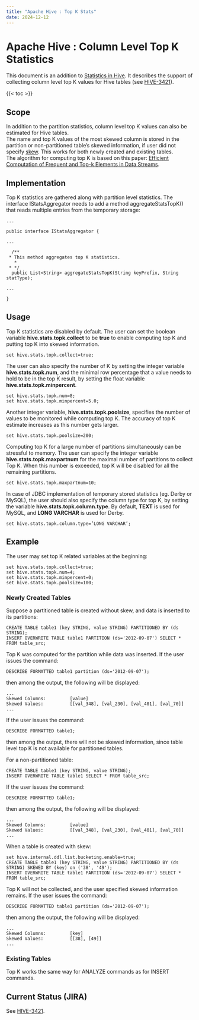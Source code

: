 ```yaml
---
title: "Apache Hive : Top K Stats"
date: 2024-12-12
---
```


# Apache Hive : Column Level Top K Statistics
	
This document is an addition to [Statistics in Hive](https://cwiki.apache.org/confluence/display/Hive/StatsDev). It describes the support of collecting column level top K values for Hive tables (see [HIVE-3421](https://issues.apache.org/jira/browse/HIVE-3421)).

{{< toc >}}

## Scope

In addition to the partition statistics, column level top K values can also be estimated for Hive tables.  
 The name and top K values of the most skewed column is stored in the partition or non-partitioned table’s skewed information, if user did not specify [skew](https://cwiki.apache.org/confluence/display/Hive/ListBucketing). This works for both newly created and existing tables.  
 The algorithm for computing top K is based on this paper: [Efficient Computation of Frequent and Top-k Elements in Data Streams](http://citeseerx.ist.psu.edu/viewdoc/download?doi=10.1.1.114.9563&rep=rep1&type=pdf).

## Implementation

Top K statistics are gathered along with partition level statistics. The interface IStatsAggregator needs to add a method aggregateStatsTopK() that reads multiple entries from the temporary storage:

```
...

public interface IStatsAggregator {

...

  /**
 * This method aggregates top K statistics.
   *
 * */
  public List<String> aggregateStatsTopK(String keyPrefix, String statType);

...

}

```

## Usage

Top K statistics are disabled by default. The user can set the boolean variable **hive.stats.topk.collect** to be **true** to enable computing top K and putting top K into skewed information.

```
set hive.stats.topk.collect=true;

```

The user can also specify the number of K by setting the integer variable **hive.stats.topk.num**, and the minimal row percentage that a value needs to hold to be in the top K result, by setting the float variable **hive.stats.topk.minpercent**.

```
set hive.stats.topk.num=8;
set hive.stats.topk.minpercent=5.0;

```

Another integer variable, **hive.stats.topk.poolsize**, specifies the number of values to be monitored while computing top K. The accuracy of top K estimate increases as this number gets larger.

```
set hive.stats.topk.poolsize=200;

```

Computing top K for a large number of partitions simultaneously can be stressful to memory. The user can specify the integer variable **hive.stats.topk.maxpartnum** for the maximal number of partitions to collect Top K. When this number is exceeded, top K will be disabled for all the remaining partitions.

```
set hive.stats.topk.maxpartnum=10;

```

In case of JDBC implementation of temporary stored statistics (eg. Derby or MySQL), the user should also specify the column type for top K, by setting the variable **hive.stats.topk.column.type**. By default, **TEXT** is used for MySQL, and **LONG VARCHAR** is used for Derby.

```
set hive.stats.topk.column.type=’LONG VARCHAR’;

```

## Example

The user may set top K related variables at the beginning:

```
set hive.stats.topk.collect=true;
set hive.stats.topk.num=4;
set hive.stats.topk.minpercent=0;
set hive.stats.topk.poolsize=100;

```

### Newly Created Tables

Suppose a partitioned table is created without skew, and data is inserted to its partitions:

```
CREATE TABLE table1 (key STRING, value STRING) PARTITIONED BY (ds STRING);
INSERT OVERWRITE TABLE table1 PARTITION (ds='2012-09-07') SELECT * FROM table_src;

```

Top K was computed for the partition while data was inserted. If the user issues the command:

```
DESCRIBE FORMATTED table1 partition (ds='2012-09-07');

```

then among the output, the following will be displayed:

```
...
Skewed Columns:         [value]                  
Skewed Values:          [[val_348], [val_230], [val_401], [val_70]]      
...

```

If the user issues the command:

```
DESCRIBE FORMATTED table1;

```

then among the output, there will not be skewed information, since table level top K is not available for partitioned tables.

For a non-partitioned table:

```
CREATE TABLE table1 (key STRING, value STRING);
INSERT OVERWRITE TABLE table1 SELECT * FROM table_src;

```

If the user issues the command:

```
DESCRIBE FORMATTED table1;

```

then among the output, the following will be displayed:

```
...
Skewed Columns:         [value]                  
Skewed Values:          [[val_348], [val_230], [val_401], [val_70]]      
...

```

When a table is created with skew:

```
set hive.internal.ddl.list.bucketing.enable=true;
CREATE TABLE table1 (key STRING, value STRING) PARTITIONED BY (ds STRING) SKEWED BY (key) on ('38', '49');
INSERT OVERWRITE TABLE table1 PARTITION (ds='2012-09-07') SELECT * FROM table_src;

```

Top K will not be collected, and the user specified skewed information remains. If the user issues the command:

```
DESCRIBE FORMATTED table1 partition (ds='2012-09-07');

```

then among the output, the following will be displayed:

```
...
Skewed Columns:         [key]                    
Skewed Values:          [[38], [49]]   
...

```

### Existing Tables

Top K works the same way for ANALYZE commands as for INSERT commands.

## Current Status (JIRA)

See [HIVE-3421](https://issues.apache.org/jira/browse/HIVE-3421).

 

 

